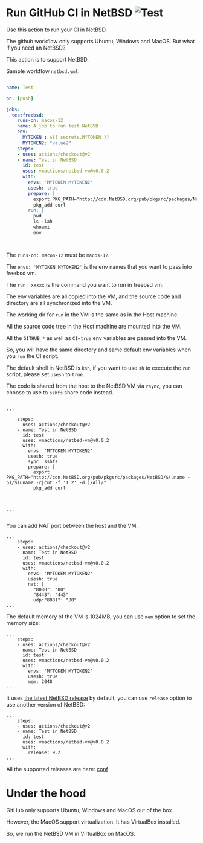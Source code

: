 # Run GitHub CI in NetBSD ![Test](https://github.com/vmactions/netbsd-vm/workflows/Test/badge.svg)

Use this action to run your CI in NetBSD.

The github workflow only supports Ubuntu, Windows and MacOS. But what if you need an NetBSD?

This action is to support NetBSD.


Sample workflow `netbsd.yml`:

```yml

name: Test

on: [push]

jobs:
  testfreebsd:
    runs-on: macos-12
    name: A job to run test NetBSD
    env:
      MYTOKEN : ${{ secrets.MYTOKEN }}
      MYTOKEN2: "value2"
    steps:
    - uses: actions/checkout@v2
    - name: Test in NetBSD
      id: test
      uses: vmactions/netbsd-vm@v0.0.2
      with:
        envs: 'MYTOKEN MYTOKEN2'
        usesh: true
        prepare: |
          export PKG_PATH="http://cdn.NetBSD.org/pub/pkgsrc/packages/NetBSD/$(uname -p)/$(uname -r|cut -f '1 2' -d.)/All/"
          pkg_add curl
        run: |
          pwd
          ls -lah
          whoami
          env




```


The `runs-on: macos-12` must be `macos-12`.

The `envs: 'MYTOKEN MYTOKEN2'` is the env names that you want to pass into freebsd vm.

The `run: xxxxx`  is the command you want to run in freebsd vm.

The env variables are all copied into the VM, and the source code and directory are all synchronized into the VM.

The working dir for `run` in the VM is the same as in the Host machine.

All the source code tree in the Host machine are mounted into the VM.

All the `GITHUB_*` as well as `CI=true` env variables are passed into the VM.

So, you will have the same directory and same default env variables when you `run` the CI script.

The default shell in NetBSD is `ksh`, if you want to use `sh` to execute the `run` script, please set `usesh` to `true`.

The code is shared from the host to the NetBSD VM via `rsync`, you can choose to use to `sshfs` share code instead.


```

...

    steps:
    - uses: actions/checkout@v2
    - name: Test in NetBSD
      id: test
      uses: vmactions/netbsd-vm@v0.0.2
      with:
        envs: 'MYTOKEN MYTOKEN2'
        usesh: true
        sync: sshfs
        prepare: |
          export PKG_PATH="http://cdn.NetBSD.org/pub/pkgsrc/packages/NetBSD/$(uname -p)/$(uname -r|cut -f '1 2' -d.)/All/"
          pkg_add curl



...


```

You can add NAT port between the host and the VM.

```
...
    steps:
    - uses: actions/checkout@v2
    - name: Test in NetBSD
      id: test
      uses: vmactions/netbsd-vm@v0.0.2
      with:
        envs: 'MYTOKEN MYTOKEN2'
        usesh: true
        nat: |
          "8080": "80"
          "8443": "443"
          udp:"8081": "80"
...
```


The default memory of the VM is 1024MB, you can use `mem` option to set the memory size:

```
...
    steps:
    - uses: actions/checkout@v2
    - name: Test in NetBSD
      id: test
      uses: vmactions/netbsd-vm@v0.0.2
      with:
        envs: 'MYTOKEN MYTOKEN2'
        usesh: true
        mem: 2048
...
```



It uses [the latest NetBSD release](conf/default.release.conf) by default, you can use `release` option to use another version of NetBSD:

```
...
    steps:
    - uses: actions/checkout@v2
    - name: Test in NetBSD
      id: test
      uses: vmactions/netbsd-vm@v0.0.2
      with:
        release: 9.2
...
```

All the supported releases are here: [conf](conf)


# Under the hood

GitHub only supports Ubuntu, Windows and MacOS out of the box.

However, the MacOS support virtualization. It has VirtualBox installed.

So, we run the NetBSD VM in VirtualBox on MacOS.

